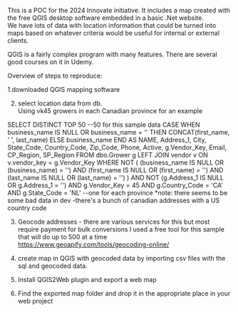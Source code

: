 This is a POC for the 2024 Innovate initiative.  It includes a map created with the free QGIS desktop software embedded in a basic .Net website.  
We have lots of data with location information that could be turned into maps based on whatever criteria would be useful for internal or external clients.

QGIS is a fairly complex program with many features.  There are several good courses on it in Udemy.

Overview of steps to reproduce:

1.downloaded QGIS mapping software

2. select location data from db.  
Using vk45 growers in each Canadian province for an example

SELECT DISTINCT TOP 50 --50 for this sample data
    CASE 
        WHEN business_name IS NULL OR business_name = '' THEN 
            CONCAT(first_name, ' ', last_name)
        ELSE 
            business_name
    END AS NAME,
Address_1, City, State_Code, Country_Code, Zip_Code, 
Phone, Active, g.Vendor_Key, Email, CP_Region, SP_Region
FROM dbo.Grower g
LEFT JOIN vendor v ON v.vendor_key = g.Vendor_Key
WHERE 
    NOT (
        (business_name IS NULL OR (business_name) = '') AND 
        (first_name IS NULL OR (first_name) = '') AND 
        (last_name IS NULL OR (last_name) = '') 
    )
	AND NOT (g.Address_1 IS NULL OR g.Address_1 = '')
AND g.Vendor_Key = 45
AND g.Country_Code = 'CA'
AND g.State_Code = 'NL' --one for each province
*note: there seems to be some bad data in dev 
 -there's a bunch of canadian addresses with a US country code

3. Geocode addresses - 
there are various services for this but most require payment for bulk conversions
I used a free tool for this sample that will do up to 500 at a time https://www.geoapify.com/tools/geocoding-online/ 

4. create map in QGIS with geocoded data by importing csv files with the sql and geocoded data.

5. Install QGIS2Web plugin and export a web map

6. Find the exported map folder and drop it in the appropriate place in your web project
